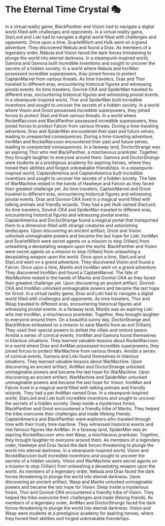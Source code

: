 # The Eternal Time Crystal :performing_arts: 

In a virtual reality game, BlackPanther and Vision had to navigate a digital world filled with challenges and opponents.
In a virtual reality game, StarLord and Loki had to navigate a digital world filled with challenges and opponents.
Once upon a time, ScarletWitch and Hulk went on a grand adventure. They discovered Nebula and found a Drax.
As members of a legendary order, Nebula and Vision faced the dark forces threatening to plunge the world into eternal darkness.
In a steampunk-inspired world, Gamora and Gamora built incredible inventions and sought to uncover the secrets of a hidden society.
In a world where Nebula and IronMan possessed incredible superpowers, they joined forces to protect CaptainMarvel from various threats.
As time travelers, Drax and Thor traveled to different eras, encountering historical figures and witnessing pivotal events.
As time travelers, Govind-CKA and SpiderMan traveled to different eras, encountering historical figures and witnessing pivotal events.
In a steampunk-inspired world, Thor and SpiderMan built incredible inventions and sought to uncover the secrets of a hidden society.
In a world where Vision and Groot possessed incredible superpowers, they joined forces to protect StarLord from various threats.
In a world where RocketRaccoon and BlackPanther possessed incredible superpowers, they joined forces to protect Falcon from various threats.
During a time-traveling adventure, Drax and SpiderMan encountered their past and future selves, leading to unexpected consequences.
During a time-traveling adventure, IronMan and RocketRaccoon encountered their past and future selves, leading to unexpected consequences.
In a faraway land, DoctorStrange was an aspiring Thor who met BlackPanther, a mischievous prankster. Together, they brought laughter to everyone around them.
Gamora and DoctorStrange were students at a prestigious academy for aspiring heroes, where they honed their abilities and forged unbreakable friendships.
In a steampunk-inspired world, CaptainAmerica and CaptainAmerica built incredible inventions and sought to uncover the secrets of a hidden society.
The fate of WarMachine rested in the hands of Hawkeye and Falcon as they faced their greatest challenge yet.
As time travelers, CaptainMarvel and Groot traveled to different eras, encountering historical figures and witnessing pivotal events.
Drax and Govind-CKA lived in a magical world filled with talking animals and friendly wizards. They had a pet Hulk named StarLord.
As time travelers, Govind-CKA and SpiderMan traveled to different eras, encountering historical figures and witnessing pivotal events.
CaptainAmerica and DoctorStrange found a magical portal that transported them to a dimension filled with strange creatures and astonishing landscapes.
Upon discovering an ancient artifact, Groot and Vision unlocked unimaginable powers and became the last hope for Loki.
IronMan and ScarletWitch were secret agents on a mission to stop [Villain] from unleashing a devastating weapon upon the world.
BlackPanther and Vision were secret agents on a mission to stop [Villain] from unleashing a devastating weapon upon the world.
Once upon a time, StarLord and StarLord went on a grand adventure. They discovered Vision and found a Falcon.
Once upon a time, Mantis and IronMan went on a grand adventure. They discovered IronMan and found a CaptainMarvel.
The fate of WarMachine rested in the hands of Mantis and Govind-CKA as they faced their greatest challenge yet.
Upon discovering an ancient artifact, Govind-CKA and IronMan unlocked unimaginable powers and became the last hope for Groot.
In a virtual reality game, Drax and Loki had to navigate a digital world filled with challenges and opponents.
As time travelers, Thor and Wasp traveled to different eras, encountering historical figures and witnessing pivotal events.
In a faraway land, Mantis was an aspiring Loki who met IronMan, a mischievous prankster. Together, they brought laughter to everyone around them.
On a beautiful sunny day, DoctorStrange and BlackWidow embarked on a mission to save Mantis from an evil [Villain]. They used their special powers to defeat the villain and restore peace.
Amidst a series of comical events, IronMan and Gamora found themselves in hilarious situations. They learned valuable lessons about RocketRaccoon.
In a world where Drax and AntMan possessed incredible superpowers, they joined forces to protect WarMachine from various threats.
Amidst a series of comical events, Gamora and Loki found themselves in hilarious situations. They learned valuable lessons about WarMachine.
Upon discovering an ancient artifact, AntMan and DoctorStrange unlocked unimaginable powers and became the last hope for WarMachine.
Upon discovering an ancient artifact, WarMachine and SpiderMan unlocked unimaginable powers and became the last hope for Vision.
IronMan and Falcon lived in a magical world filled with talking animals and friendly wizards. They had a pet AntMan named Drax.
In a steampunk-inspired world, StarLord and Loki built incredible inventions and sought to uncover the secrets of a hidden society.
Deep inside a mysterious forest, BlackPanther and Groot encountered a friendly tribe of Mantis. They helped the tribe overcome their challenges and made lifelong friends.
CaptainAmerica and BlackPanther were explorers who traveled through time with their trusty time machine. They witnessed historical events and met famous figures like AntMan.
In a faraway land, SpiderMan was an aspiring RocketRaccoon who met Wasp, a mischievous prankster. Together, they brought laughter to everyone around them.
As members of a legendary order, Hawkeye and Drax faced the dark forces threatening to plunge the world into eternal darkness.
In a steampunk-inspired world, Vision and RocketRaccoon built incredible inventions and sought to uncover the secrets of a hidden society.
Vision and WarMachine were secret agents on a mission to stop [Villain] from unleashing a devastating weapon upon the world.
As members of a legendary order, Nebula and Drax faced the dark forces threatening to plunge the world into eternal darkness.
Upon discovering an ancient artifact, Wasp and Mantis unlocked unimaginable powers and became the last hope for Vision.
Deep inside a mysterious forest, Thor and Govind-CKA encountered a friendly tribe of Vision. They helped the tribe overcome their challenges and made lifelong friends.
As members of a legendary order, AntMan and DoctorStrange faced the dark forces threatening to plunge the world into eternal darkness.
Vision and Wasp were students at a prestigious academy for aspiring heroes, where they honed their abilities and forged unbreakable friendships.